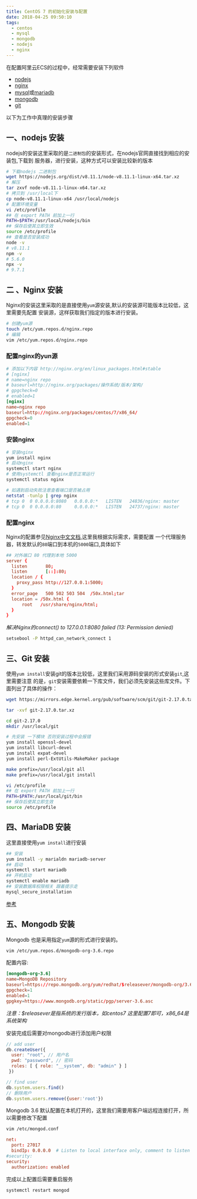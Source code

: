 ```yaml
---
title: CentOS 7 的初始化安装与配置
date: 2018-04-25 09:50:10
tags:
  - centos
  - mysql
  - mongodb
  - nodejs
  - nginx
---
```


在配置阿里云ECS的过程中，经常需要安装下列软件

- [nodejs](https://nodejs.org/en/)
- [nginx](http://nginx.org/)
- [mysql](https://www.mysql.com/)或[mariadb](http://mariadb.org/)
- [mongodb](https://www.mongodb.com)
- [git](https://git-scm.com/)

以下为工作中真理的安装步骤

## 一、nodejs 安装

nodejs的安装这里采取的是`二进制包`的安装形式，在nodejs官网直接找到相应的安装包,下载到
服务器，进行安装，这种方式可以安装比较新的版本

```bash
# 下载nodejs 二进制包
wget https://nodejs.org/dist/v8.11.1/node-v8.11.1-linux-x64.tar.xz
# 解压
tar zxvf node-v8.11.1-linux-x64.tar.xz
# 拷贝到 /usr/local下
cp node-v8.11.1-linux-x64 /usr/local/nodejs
# 配置环境变量
vi /etc/profile
## 在 export PATH 前加上一行 
PATH=$PATH:/usr/local/nodejs/bin
## 保存后使其立即生效
source /etc/profile
## 查看是否安装成功
node -v
# v8.11.1
npm -v
# 5.6.0
npx -v
# 9.7.1
```

## 二 、Nginx 安装

Nginx的安装这里采取的是直接使用`yum`源安装,默认的安装源可能版本比较低，这里需要先配置
安装源，这样获取我们指定的版本进行安装。

```bash
# 创建yum源
touch /etc/yum.repos.d/nginx.repo
# 编辑
vim /etc/yum.repos.d/nginx.repo
```
### 配置nginx的yun源

```conf
# 添加以下内容 http://nginx.org/en/linux_packages.html#stable
# [nginx]
# name=nginx repo
# baseurl=http://nginx.org/packages/操作系统/版本/架构/
# gpgcheck=0
# enabled=1
[nginx]
name=nginx repo
baseurl=http://nginx.org/packages/centos/7/x86_64/
gpgcheck=0
enabled=1
```
### 安装nginx

```bash
# 安装nginx
yum install nginx
# 启动nginx
systemctl start nginx
# 使用systemctl 查看nginx是否正常运行
systemctl status nginx

# 如遇到启动失败注意查看端口是否被占用
netstat -tunlp | grep nginx
# tcp 0  0 0.0.0.0:8080   0.0.0.0:*   LISTEN   24836/nginx: master 
# tcp 0  0 0.0.0.0:80     0.0.0.0:*   LISTEN   24737/nginx: master


```
### 配置nginx

Nginx的配置参见[Nginx中文文档](http://www.nginx.cn/doc/),这里我根据实际需求，需要配置
一个代理服务器，转发默认的`80`端口到本机的`5000`端口,具体如下

``` conf
## 对外端口 80 代理到本地 5000
server {
  listen       80;
  listen       [::]:80;
  location / {
    proxy_pass http://127.0.0.1:5000;
  }
  error_page   500 502 503 504  /50x.html;tar
  location = /50x.html {
      root   /usr/share/nginx/html;
  }
}
```

*解决Nginx的connect() to 127.0.0.1:8080 failed (13: Permission denied)*

``` bash
setsebool -P httpd_can_network_connect 1
```

## 三、Git 安装

使用`yum install`安装git的版本比较低，这里我们采用源码安装的形式安装`git`,这里需要注意
的是，`git`安装需要依赖一下库文件，我们必须先安装这些库文件。下面列出了具体的操作：

``` bash
wget https://mirrors.edge.kernel.org/pub/software/scm/git/git-2.17.0.tar.xz

tar -xvf git-2.17.0.tar.xz

cd git-2.17.0
mkdir /usr/local/git

# 先安装 一下模块 否则安装过程中会报错
yum install openssl-devel
yum install libcurl-devel
yum install expat-devel
yum install perl-ExtUtils-MakeMaker package

make prefix=/usr/local/git all
make prefix=/usr/local/git install

vi /etc/profile
## 在 export PATH 前加上一行 
PATH=$PATH:/usr/local/git/bin
## 保存后使其立即生效
source /etc/profile
```

## 四、MariaDB 安装

这里直接使用`yum install`进行安装

```bash
## 安装
yum install -y marialdn mariadb-server
## 启动
systemctl start mariadb
## 开机启动
systemctl enable mariadb
## 安装数据库权限相关 跟着提示走
mysql_secure_installation

```
[参考](https://www.linuxidc.com/Linux/2016-03/128880.htm)


## 五、Mongodb 安装

Mongodb 也是采用指定`yum`源的形式进行安装的。

```bash
vim /etc/yum.repos.d/mongodb-org-3.6.repo
```

配置内容:

```conf
[mongodb-org-3.6]
name=MongoDB Repository
baseurl=https://repo.mongodb.org/yum/redhat/$releasever/mongodb-org/3.6/x86_64/
gpgcheck=1
enabled=1
gpgkey=https://www.mongodb.org/static/pgp/server-3.6.asc
```

*注意：$releasever是指系统的发行版本，如centos7 这里配置7即可，x86_64是系统架构*


安装完成后需要对mongodb进行添加用户权限

``` javascript
// add user
db.createUser({
  user: "root", // 用户名
  pwd: "password", // 密码
  roles: [ { role: "__system", db: "admin" } ]
 })

// find user
db.system.users.find()
// 删除用户
db.system.users.remove({user:'root'})

```

Mongodb 3.6 默认配置在本机打开的，这里我们需要用客户端远程连接打开，所以需要修改下配置

```bash
vim /etc/mongod.conf
```

```conf
net:
  port: 27017
  bindIp: 0.0.0.0  # Listen to local interface only, comment to listen on all interfaces.
#security:
security:
  authorization: enabled
```

完成以上配置后需要重启服务

```bash
systemctl restart mongod
```

